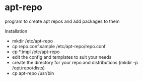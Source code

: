 apt-repo
========

program to create apt repos and add packages to them


Installation
* mkdir /etc/apt-repo
* cp repo.conf.sample /etc/apt-repo/repo.conf
* cp *.tmpl /etc/apt-repo
* edit the config and templates to suit your needs
* create the directory for your repo and distributions (mkdir -p /opt/repo/dists)
* cp apt-repo /usr/bin
